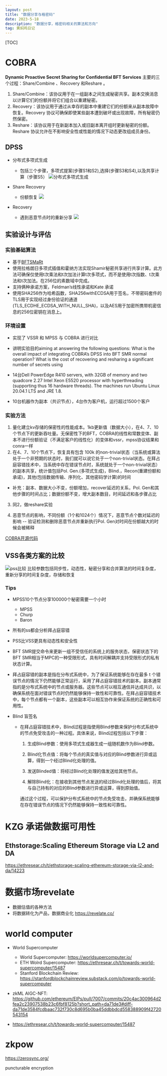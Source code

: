 ```yaml
---
layout: post
title: "数据分享与格密码"
date: 2023-5-18
description: "数据分享，格密码相关的算法和方向"
tag: 黄焖鸡日记
---   
```



[TOC]

# COBRA
**Dynamic Proactive Secret Sharing for Confidential BFT Services**
主要的三个过程：Share/Combine 、Recovery 和Reshare 。
1. Share/Combine：该协议用于在一组副本之间生成秘密共享。副本交换消息以计算它们的份额并将它们组合以重建秘密。
2. Recovery：该协议用于通过从幸存的副本中重建它们的份额来从副本故障中恢复。Recovery 协议可确保即使某些副本遭到破坏或出现故障，所有秘密仍然保密。
3. Reshare：该协议用于在新副本加入或旧副本离开组时更新秘密的份额。Reshare 协议允许在不影响安全性或性能的情况下动态更改组成员身份。

## DPSS
- 分布式多项式生成
  - 包括三个步骤，多项式提案(步骤S1和S2),选择(步骤S3和S4),以及共享计算（步骤S5）
![分布式多项式生成](/images/posts/dpssgenpoly.png)

- Share Recovery
  - 份额恢复
![](/images/posts/dpssReshare.png)

- Recovery
  - 遇到恶意节点时的重新分享
![](/images/posts/dpssRecover.png)

## 实验设计与评估
### 实验基础算法
- 基于[BFTSMaRt](https://www.di.fc.ul.pt/~bessani/publications/dsn14-bftsmart.pdf)
- 使用拉格朗日多项式插值和霍纳方法实现Shamir秘密共享进行共享计算。此方法可确保仅使用t次乘法和t次加法计算t次多项式，而不是使用t次指数、t次乘法和t次加法。在256位的素数域中完成。
- 支持俩种承诺方案，Feldman’s线性承诺和Kate 承诺
- 使用SHA256作为哈希函数，SHA256withECDSA用于签名，不带密码套件的TLS用于实现经过身份验证的通道(TLS_ECDHE_ECDSA_WITH_NULL_SHA)，以及AES用于加密所携带机密信息的256位密钥在消息上。

### 环境设置
- 实现了 VSSR 和 MPSS 与 COBRA 进行对比

- 讲明实验目的aiming at answering the following questions: What is the overall impact of integrating COBRA’s
DPSS into BFT SMR normal operation? What is the cost of
recovering and resharing a significant number of secrets using
- 14台Dell PowerEdge R410 servers, with 32GB of
memory and two quadcore 2.27 Intel Xeon E5520 processor
with hyperthreading (supporting thus 16 hardware threads).
The machines run Ubuntu Linux 20.04.1 LTS and JRE 1.8.

- 10台机器作为副本（共识节点），4台作为客户机，运行超过1500个客户

### 实验方法
1. 量化建立kv存储的保密性的性能成本。1kb更新值（数据大小），在4、7、10个节点下的更新吞吐量。无保密性下的BFT，COBRA的线性和常数变体、副本不进行份额验证（不满足客户的线性化）的变体和vssr，mpss协议结果和conra一样
2. 在4、7、10个节点下，恢复具有包含 100k 的non-trivial状态（当系统或算法处于一个非预期的状态时，我们就可以说它处于一个non-trivial状态。在拜占庭容错技术中，当系统中存在错误节点时，系统就处于一个non-trivial状态）的副本共享，统计值包括Pol. Gen.(多项式生成)，Blind.，Recon(重建份额和承诺)，其他(包括数据传输、序列化、其他密码学计算)的时间
* 补充：副本、数据大小不变，份额增加，recover延迟的关系，Pol. Gen和其他步骤的时间占比；数据份额不变，增大副本数目，时间延迟和各步骤占比

3. 同2，做reshare实验

4. 恶意节点的影响，不同份额（1个和1024个）情况下，恶意节点个数对延迟的影响 -- 验证检测和删除恶意节点并重新执行Pol. Gen对时间在份额越大的时候会被稀释



 [COBRA开源代码](https://github.com/bft-smart/cobra)
## VSS各类方案的比较

![pss比较](/images/posts/pss比较.png)
比较参数包括同步性，动态性，秘密分享和合并算法的时间复杂度，重新分享的时间复杂度，存储和恢复


### Tips
- MPSS10个节点分享100000个秘密需要一个小时
  - MPSS
  - Churp
  - Baron
- 所有的ss都会分析拜占庭容错
- PSS比VSS更具有动态性和安全性
-  BFT SMR提交命令来更新一组不受信任的系统上的服务状态，保密状态下的BFT SMR相当于MPC的一种受限形式，具有时间解耦并支持受限形式的私有状态计算。
- 拜占庭容错的副本是指在分布式系统中，为了保证系统能够在存在最多 t 个错误节点的情况下仍然能够正常运行，采用了拜占庭容错技术的副本。副本通常指的是分布式系统中的节点或服务器。这些节点可以相互通信并达成共识，以确保系统在面对错误节点时仍然能够保持一致性和可靠性。在拜占庭容错技术中，每个节点都有一个副本，这些副本可以相互协作来保证系统的正确性和可用性。

- Blind 盲签名
  - 在拜占庭容错技术中，Blind过程是指使用Blind参数来保护分布式系统中的节点免受攻击的一种过程。具体来说，Blind过程包括以下步骤：

    1. 生成Blind参数：使用多项式生成器生成一组随机数作为Blind参数。

    2. Blind化节点值：将每个节点的真实值与对应的Blind参数进行异或运算，得到一个经过Blind化处理的值。

    3. 发送Blinded值：将经过Blind化处理的值发送给其他节点。

    4. 解除Blind化：在接收到其他节点发送的经过Blind化处理的值后，将其与自己持有的对应的Blind参数进行异或运算，得到原始值。

    通过这个过程，可以保护分布式系统中的节点免受攻击，并确保系统能够在存在错误节点的情况下仍然能够保持一致性和可靠性。


# KZG 承诺做数据可用性
## Ethstorage:Scaling Ethereum Storage via L2 and DA
https://ethresear.ch/t/ethstorage-scaling-ethereum-storage-via-l2-and-da/14223


# 数据市场revelate
- 数据估值的各种方法
- 将数据转化为产品，数据商业化
https://revelate.co/



# world computer
- World Supercomputer
  - World Supercomputer: https://worldsupercomputer.io/
  - ETH Wolrd Supercomputer: https://ethresear.ch/t/towards-world-supercomputer/15487
  - Stanford Blockchain Review: https://stanfordblockchainreview.substack.com/p/towards-world-supercomputer

- zkML AIGC-NFT: https://github.com/ethereum/EIPs/pull/7007/commits/20c4ac300964d2fea2c23907538b23c6fbf8125b?short_path=da71de3#diff-da71de3584fcdbaac732f730c8d695b0ba45ddbbdcd558388909f42720543154

- https://ethresear.ch/t/towards-world-supercomputer/15487

# zkpow
https://zerosync.org/



puncturable encryption 


